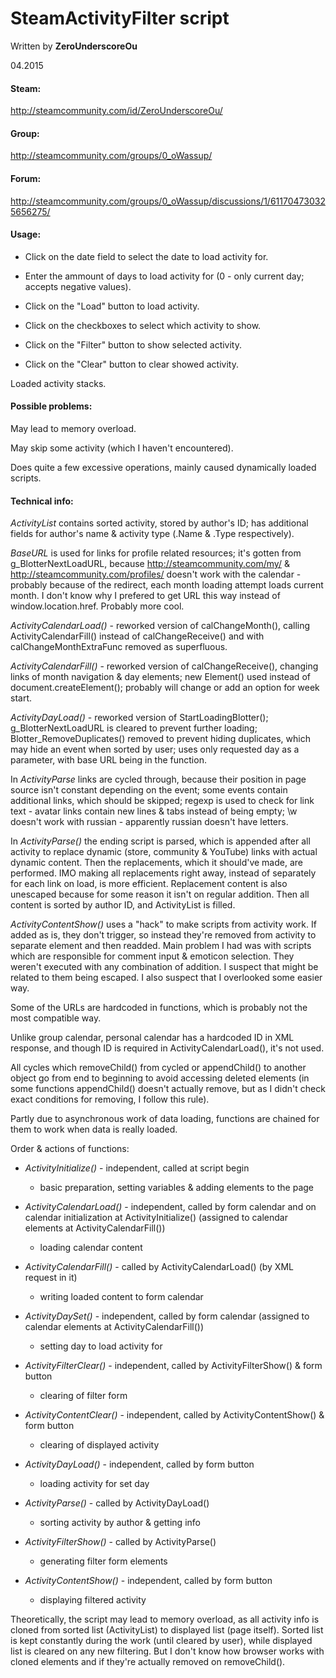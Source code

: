 # SteamActivityFilter script

Written by **ZeroUnderscoreOu**

04.2015

#### Steam:

http://steamcommunity.com/id/ZeroUnderscoreOu/

#### Group:

http://steamcommunity.com/groups/0_oWassup/

#### Forum:

http://steamcommunity.com/groups/0_oWassup/discussions/1/611704730325656275/



#### Usage:

- Click on the date field to select the date to load activity for.

- Enter the ammount of days to load activity for (0 - only current day; accepts negative values).

- Click on the "Load" button to load activity.

- Click on the checkboxes to select which activity to show.

- Click on the "Filter" button to show selected activity.

- Click on the "Clear" button to clear showed activity.

Loaded activity stacks.



#### Possible problems:

May lead to memory overload.

May skip some activity (which I haven't encountered).

Does quite a few excessive operations, mainly caused dynamically loaded scripts.







#### Technical info:

*ActivityList* contains sorted activity, stored by author's ID; has additional fields for author's name & activity type (.Name & .Type respectively).

*BaseURL* is used for links for profile related resources; it's gotten from g_BlotterNextLoadURL, because http://steamcommunity.com/my/ & http://steamcommunity.com/profiles/ doesn't work with the calendar - probably because of the redirect, each month loading attempt loads current month. I don't know why I prefered to get URL this way instead of window.location.href. Probably more cool.

*ActivityCalendarLoad()* - reworked version of calChangeMonth(), calling ActivityCalendarFill() instead of calChangeReceive() and with calChangeMonthExtraFunc removed as superfluous.

*ActivityCalendarFill()* - reworked version of calChangeReceive(), changing links of month navigation & day elements; new Element() used instead of document.createElement(); probably will change or add an option for week start.

*ActivityDayLoad()* - reworked version of StartLoadingBlotter(); g_BlotterNextLoadURL is cleared to prevent further loading; Blotter_RemoveDuplicates() removed to prevent hiding duplicates, which may hide an event when sorted by user; uses only requested day as a parameter, with base URL being in the function.

In *ActivityParse* links are cycled through, because their position in page source isn't constant depending on the event; some events contain additional links, which should be skipped; regexp is used to check for link text - avatar links contain new lines & tabs instead of being empty; \w doesn't work with russian - apparently russian doesn't have letters.

In *ActivityParse()* the ending script is parsed, which is appended after all activity to replace dynamic (store, community & YouTube) links with actual dynamic content. Then the replacements, which it should've made, are performed. IMO making all replacements right away, instead of separately for each link on load, is more efficient. Replacement content is also unescaped because for some reason it isn't on regular addition. Then all content is sorted by author ID, and ActivityList is filled.

*ActivityContentShow()* uses a "hack" to make scripts from activity work. If added as is, they don't trigger, so instead they're removed from activity to separate element and then readded. Main problem I had was with scripts which are responsible for comment input & emoticon selection. They weren't executed with any combination of addition. I suspect that might be related to them being escaped. I also suspect that I overlooked some easier way.

Some of the URLs are hardcoded in functions, which is probably not the most compatible way.

Unlike group calendar, personal calendar has a hardcoded ID in XML response, and though ID is required in ActivityCalendarLoad(), it's not used.

All cycles which removeChild() from cycled or appendChild() to another object go from end to beginning to avoid accessing deleted elements (in some functions appendChild() doesn't actually remove, but as I didn't check exact conditions for removing, I follow this rule).

Partly due to asynchronous work of data loading, functions are chained for them to work when data is really loaded.

Order & actions of functions:

- *ActivityInitialize()* - independent, called at script begin

	- basic preparation, setting variables & adding elements to the page

- *ActivityCalendarLoad()* - independent, called by form calendar and on calendar initialization at ActivityInitialize() (assigned to calendar elements at ActivityCalendarFill())

	- loading calendar content

- *ActivityCalendarFill()* - called by ActivityCalendarLoad() (by XML request in it)

	- writing loaded content to form calendar

- *ActivityDaySet()* - independent, called by form calendar (assigned to calendar elements at ActivityCalendarFill())

	- setting day to load activity for

- *ActivityFilterClear()* - independent, called by ActivityFilterShow() & form button

	- clearing of filter form

- *ActivityContentClear()* - independent, called by ActivityContentShow() & form button

	- clearing of displayed activity

- *ActivityDayLoad()* - independent, called by form button

	- loading activity for set day

- *ActivityParse()* - called by ActivityDayLoad()

	- sorting activity by author & getting info

- *ActivityFilterShow()* - called by ActivityParse()

	- generating filter form elements

- *ActivityContentShow()* - independent, called by form button

	- displaying filtered activity

Theoretically, the script may lead to memory overload, as all activity info is cloned from sorted list (ActivityList) to displayed list (page itself). Sorted list is kept constantly during the work (until cleared by user), while displayed list is cleared on any new filtering. But I don't know how browser works with cloned elements and if they're actually removed on removeChild().
